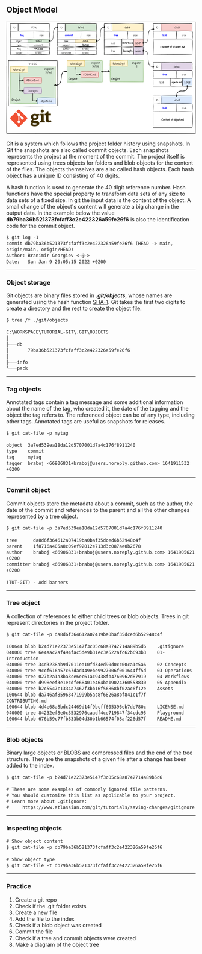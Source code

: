 ## Object Model

![Git Objects](../Assets/images/git-object-model.png)

Git is a system which follows the project folder history using snapshots. In Git the snapshots 
are also called commit objects. Each snapshots represents the project at the moment of the commit. 
The project itself is represented using trees objects for folders and blob objects for the content of 
the files. The objects themselves are also called hash objects. Each hash object has a unique ID 
consisting of 40 digits.

A hash function is used to generate the 40 digit reference number. Hash 
functions have the special property to transform data sets of any size to 
data sets of a fixed size. In git the input data is the content of the object.
A small change of the object's content will generate a big change in the output data. 
In the example below the value **db79ba36b521373fcfaff3c2e422326a59fe26f6** is 
also the identification code for the commit object. 

```shell
$ git log -1
commit db79ba36b521373fcfaff3c2e422326a59fe26f6 (HEAD -> main, origin/main, origin/HEAD)
Author: Branimir Georgiev <-@->
Date:   Sun Jan 9 20:05:15 2022 +0200
```

-------------------------------------------------------------------------------
### Object storage
Git objects are binary files stored in ***.git/objects***, whose names are 
generated using the hash function [SHA-1](https://en.wikipedia.org/wiki/SHA-1). 
Git takes the first two digits to create a directory and the rest to create 
the object file. 

```
$ tree /f ./git/objects

C:\WORKSPACE\TUTORIAL-GIT\.GIT\OBJECTS
│  
├───db
│       79ba36b521373fcfaff3c2e422326a59fe26f6
│
├───info
└───pack
```

-------------------------------------------------------------------------------
### Tag objects
Annotated tags contain a tag message and some additional information about 
the name of the tag, who created it, the date of the tagging and the object 
the tag refers to. The referenced object can be of any type, including other 
tags. Annotated tags are useful as snapshots for releases.

```shell
$ git cat-file -p mytag

object  3a7ed539ea18da12d5707001d7a4c176f8911240
type    commit
tag     mytag
tagger  braboj <66906831+braboj@users.noreply.github.com> 1641911532 +0200

```

-------------------------------------------------------------------------------
### Commit object
Commit objects store the metadata about a commit, such as the author, the 
date of the commit and references to the parent and all the other changes 
represented by a tree object.

```shell
$ git cat-file -p 3a7ed539ea18da12d5707001d7a4c176f8911240

tree      da8d6f364612a07419ba0baf35dced6b52948c4f
parent    1f8716a405a8c09ef92012e713d3c087ae0b2678
author    braboj <66906831+braboj@users.noreply.github.com> 1641905621 +0200
committer braboj <66906831+braboj@users.noreply.github.com> 1641905621 +0200

(TUT-GIT) - Add banners
```

-------------------------------------------------------------------------------
### Tree object
A collection of references to either child trees or blob objects. Trees in 
git represent directories in the project folder.

```shell
$ git cat-file -p da8d6f364612a07419ba0baf35dced6b52948c4f

100644 blob b24d71e22373e5147f3c05c68a8742714a89b5d6    .gitignore
040000 tree 6e4aac2af494fac5de9b31ec3e522afc62b693b3    01-Introduction
040000 tree 34d3238ab9d7011ea10fd34ed90d0cc00ca1c5a6    02-Concepts
040000 tree 9ccf616a57c67dad449ebe9927006f001644ff5d    03-Operations
040000 tree 027b2a1a3ba3ce6ec61ac9438fb4760962d87919    04-Workflows
040000 tree d998eef3e1ecdfe68401e464ba19024360553830    05-Appendix
040000 tree b2c5547c1334a7462f3bb16f56868bf02ac6f12e    Assets
100644 blob da746af85963471999b5ac8f6826a8bf841c1f7f    CONTRIBUTING.md
100644 blob 4d4e68a8bdc24469d14f9bcff605396eb7de780c    LICENSE.md
040000 tree 84232ef8e0c3532976caadf4ce719847f34cdc95    Playground
100644 blob 676b59c77fb333b04d30b1b66574f08af226d57f    README.md
```

-------------------------------------------------------------------------------
### Blob objects
Binary large objects or BLOBS are compressed files and the end of the tree 
structure. They are the snapshots of a given file after a change has been 
added to the index.

```shell
$ git cat-file -p b24d71e22373e5147f3c05c68a8742714a89b5d6

# These are some examples of commonly ignored file patterns.
# You should customize this list as applicable to your project.
# Learn more about .gitignore:
#     https://www.atlassian.com/git/tutorials/saving-changes/gitignore

```
-------------------------------------------------------------------------------
### Inspecting objects

```shell
# Show object content
$ git cat-file -p db79ba36b521373fcfaff3c2e422326a59fe26f6

# Show object type
$ git cat-file -t db79ba36b521373fcfaff3c2e422326a59fe26f6
```
-------------------------------------------------------------------------------
### Practice

1. Create a git repo
2. Check if the .git folder exists
3. Create a new file
4. Add the file to the index
5. Check if a blob object was created
6. Commit the file
7. Check if a tree and commit objects were created
8. Make a diagram of the object tree
